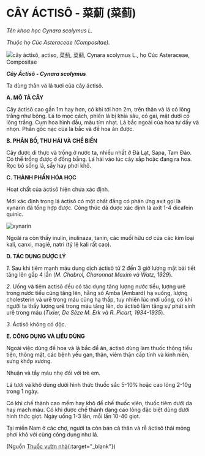 # CÂY ÁCTISÔ - 菜薊 (菜蓟)

*Tên khoa học Cynara scolymus L.*

*Thuộc họ Cúc Asteraceae (Compositae).*

![cây áctisô, actiso, 菜薊, 菜蓟, Cynara scolymus L., họ Cúc Asteraceae, Compositae](/imgs/caythuoc/dtl/cay-actiso.jpg)

***Cây Áctisô - Cynara scolymus***

Ta dùng thân và lá tươi của cây áctisô.

**A. MÔ TẢ CÂY**

Cây áctisô cao gần 1m hay hơn, có khi tới hơn 2m, trên thân và lá có lông trắng như bông. Lá to mọc cách, phiến lá bị khía sâu, có gai, mặt dưới có lông trắng. Cụm hoa hình đầu, màu tím nhạt. Lá bắc ngoài của hoa tự dầy và nhọn. Phần gốc nạc của lá bắc và đế hoa ăn được.

**B. PHÂN BỐ, THU HÁI VÀ CHẾ BIẾN**

Cây được di thực và trồng ở nước ta, nhiều nhất ở Đà Lạt, Sapa, Tam Đảo. Có thể trồng được ở đồng bằng. Lá hái vào lúc cây sắp hoặc đang ra hoa. Rọc bỏ sống lá, sấy hay phơi khô.

**C. THÀNH PHẦN HÓA HỌC**

Hoạt chất của áctisô hiện chưa xác định.

Mới xác định trong lá áctisô có một chất đắng có phản ứng axit gọi là xynarin đã tổng hợp được. Công thức đã được xác định là axit 1-4 dicafein quinic.

![xynarin](/imgs/caythuoc/dtl/cay-actiso-2.jpg)

Ngoài ra còn thấy inulin, inulinaza, tanin, các muối hữu cơ của các kim loại kali, canxi, magiê, natri (tỷ lệ kali rất cao).

**D. TÁC DỤNG DƯỢC LÝ**

*1.* Sau khi tiêm mạnh máu dung dịch áctisô từ 2 đến 3 giờ lượng mật bài tiết tăng lên gấp 4 lần (*M. Chabrol, Charonnat Maxim và Watz, 1929*).

*2.* Uống và tiêm actisô đều có tác dụng tăng lượng nước tiểu, lượng urê trong nước tiểu cũng tăng lên, hằng số Amba (Ambard) hạ xuống, lượng cholesterin và urê trong máu cũng hạ thấp, tuy nhiên lúc mới uống, có khi người ta thấy lượng urê trong máu tăng lên, do áctisô làm tăng sự phát sinh urê trong máu (*Tixier, De Sèze M. Erk và R. Picart, 1934-1935*).

*3.* Áctisô không có độc.

**E. CÔNG DỤNG VÀ LIỀU DÙNG**

Ngoài việc dùng đế hoa và lá bắc để ăn, áctisô dùng làm thuốc thông tiểu tiện, thông mật, các bệnh yếu gan, thận, viêm thận cấp tính và kinh niên, sưng khớp xương.

Nhuận và tẩy máu nhẹ đối với trẻ em.

Lá tươi và khô dùng dưới hình thức thuốc sắc 5-10% hoặc cao lỏng 2-10g trong 1 ngày.

Có khi chế thành cao mềm hay khô để chế thuốc viên, thuốc tiêm dưới da hay mạch máu. Có khi được chế thành dạng cao lỏng đặc biệt dùng dưới hình thức giọt. Ngày uống 1-3 lần, mỗi lần 10-40 giọt.

Tại miền Nam ở các chợ, người ta còn bán cả thân và rễ áctisô thái mỏng phơi khô với cùng công dụng như lá.


(Nguồn [Thuốc vườn nhà](http://thuocvuonnha.com){:target="_blank"})